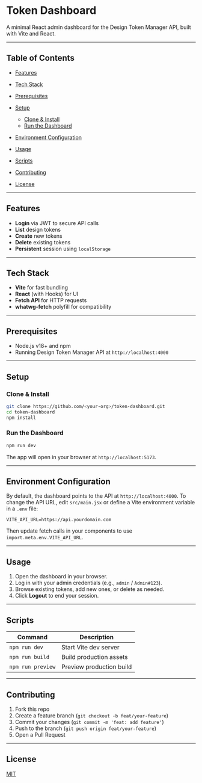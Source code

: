 # Token Dashboard

A minimal React admin dashboard for the Design Token Manager API, built with Vite and React.

---

## Table of Contents

* [Features](#features)
* [Tech Stack](#tech-stack)
* [Prerequisites](#prerequisites)
* [Setup](#setup)

  * [Clone & Install](#clone--install)
  * [Run the Dashboard](#run-the-dashboard)
* [Environment Configuration](#environment-configuration)
* [Usage](#usage)
* [Scripts](#scripts)
* [Contributing](#contributing)
* [License](#license)

---

## Features

* **Login** via JWT to secure API calls
* **List** design tokens
* **Create** new tokens
* **Delete** existing tokens
* **Persistent** session using `localStorage`

---

## Tech Stack

* **Vite** for fast bundling
* **React** (with Hooks) for UI
* **Fetch API** for HTTP requests
* **whatwg-fetch** polyfill for compatibility

---

## Prerequisites

* Node.js v18+ and npm
* Running Design Token Manager API at `http://localhost:4000`

---

## Setup

### Clone & Install

```bash
git clone https://github.com/<your-org>/token-dashboard.git
cd token-dashboard
npm install
```

### Run the Dashboard

```bash
npm run dev
```

The app will open in your browser at `http://localhost:5173`.

---

## Environment Configuration

By default, the dashboard points to the API at `http://localhost:4000`. To change the API URL, edit `src/main.jsx` or define a Vite environment variable in a `.env` file:

```dotenv
VITE_API_URL=https://api.yourdomain.com
```

Then update fetch calls in your components to use `import.meta.env.VITE_API_URL`.

---

## Usage

1. Open the dashboard in your browser.
2. Log in with your admin credentials (e.g., `admin` / `Admin#123`).
3. Browse existing tokens, add new ones, or delete as needed.
4. Click **Logout** to end your session.

---

## Scripts

| Command           | Description              |
| ----------------- | ------------------------ |
| `npm run dev`     | Start Vite dev server    |
| `npm run build`   | Build production assets  |
| `npm run preview` | Preview production build |

---

## Contributing

1. Fork this repo
2. Create a feature branch (`git checkout -b feat/your-feature`)
3. Commit your changes (`git commit -m 'feat: add feature'`)
4. Push to the branch (`git push origin feat/your-feature`)
5. Open a Pull Request

---

## License

[MIT](LICENSE)
